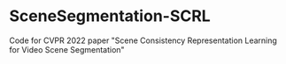 # SceneSegmentation-SCRL
Code for CVPR 2022 paper "Scene Consistency Representation Learning for Video Scene Segmentation"
